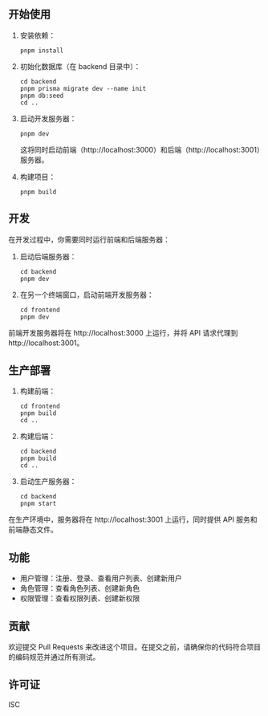 ## 开始使用

1. 安装依赖：
   ```
   pnpm install
   ```

2. 初始化数据库（在 backend 目录中）：
   ```
   cd backend
   pnpm prisma migrate dev --name init
   pnpm db:seed
   cd ..
   ```

3. 启动开发服务器：
   ```
   pnpm dev
   ```
   这将同时启动前端（http://localhost:3000）和后端（http://localhost:3001）服务器。

4. 构建项目：
   ```
   pnpm build
   ```

## 开发

在开发过程中，你需要同时运行前端和后端服务器：

1. 启动后端服务器：
   ```
   cd backend
   pnpm dev
   ```

2. 在另一个终端窗口，启动前端开发服务器：
   ```
   cd frontend
   pnpm dev
   ```

前端开发服务器将在 http://localhost:3000 上运行，并将 API 请求代理到 http://localhost:3001。

## 生产部署

1. 构建前端：
   ```
   cd frontend
   pnpm build
   cd ..
   ```

2. 构建后端：
   ```
   cd backend
   pnpm build
   cd ..
   ```

3. 启动生产服务器：
   ```
   cd backend
   pnpm start
   ```

在生产环境中，服务器将在 http://localhost:3001 上运行，同时提供 API 服务和前端静态文件。

## 功能

- 用户管理：注册、登录、查看用户列表、创建新用户
- 角色管理：查看角色列表、创建新角色
- 权限管理：查看权限列表、创建新权限

## 贡献

欢迎提交 Pull Requests 来改进这个项目。在提交之前，请确保你的代码符合项目的编码规范并通过所有测试。

## 许可证

ISC